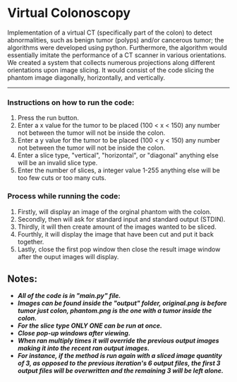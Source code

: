 # Virtual Colonoscopy
Implementation of a virtual CT (specifically part of the colon) to detect abnormalities, such as benign tumor (polyps) and/or cancerous tumor; the algorithms were developed using python. Furthermore, the algorithm would essentially imitate the performance of a CT scanner in various orientations. 
We created a system that collects numerous projections along different orientations upon image slicing. It would consist of the code slicing the phantom image diagonally, horizontally, and vertically.
__________________________________________________________________________________________________________________

### Instructions on how to run the code:
1) Press the run button.
2) Enter a x value for the tumor to be placed (100 < x < 150) any number not between the tumor will not be inside the colon.
3) Enter a y value for the tumor to be placed (100 < y < 150) any number not between the tumor will not be inside the colon.
4) Enter a slice type, "vertical", "horizontal", or "diagonal" anything else will be an invalid slice type.
5) Enter the number of slices, a integer value 1-255 anything else will be too few cuts or too many cuts.

### Process while running the code:
1) Firstly, will display an image of the orginal phantom with the colon.
2) Secondly, then will ask for standard input and standard output (STDIN).
3) Thirdly, it will then create amount of the images wanted to be sliced.
4) Fourthly, it will display the image that have been cut and put it back together.
5) Lastly, close the first pop window then close the result image window after the ouput images will display.

## Notes:
- ***All of the code is in "main.py" file.***
- ***Images can be found inside the "output" folder, original.png is before tumor just colon, phantom.png is the one with a tumor inside the colon.***
- ***For the slice type ONLY ONE can be run at once.***
- ***Close pop-up windows after viewing.***
- ***When ran multiply times it will override the previous output images making it into the recent ran output images.***
- ***For instance, if the method is run again with a sliced image quantity of 3, as opposed to the previous iteration's 6 output files, the first 3 output files will be overwritten and the remaining 3 will be left alone.***
